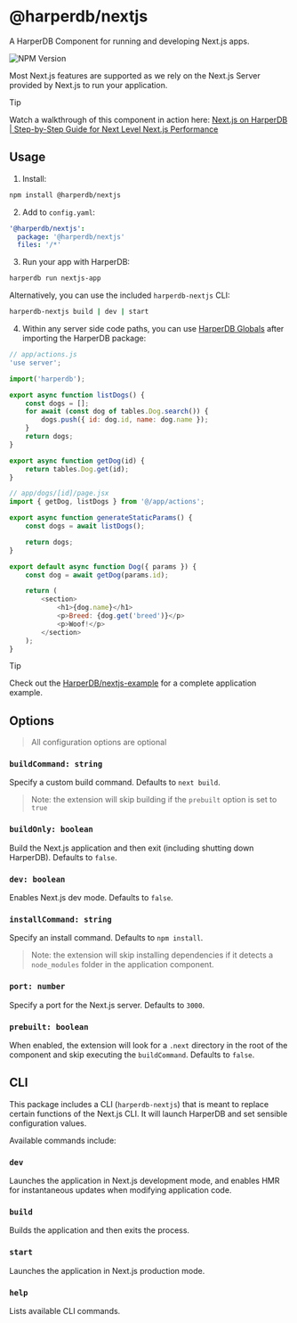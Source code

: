 # @harperdb/nextjs

A HarperDB Component for running and developing Next.js apps.

![NPM Version](https://img.shields.io/npm/v/%40harperdb%2Fnextjs)

Most Next.js features are supported as we rely on the Next.js Server provided by Next.js to run your application.

> [!TIP]
> Watch a walkthrough of this component in action here: [Next.js on HarperDB | Step-by-Step Guide for Next Level Next.js Performance](https://youtu.be/GqLEwteFJYY)

## Usage

1. Install:

```sh
npm install @harperdb/nextjs
```

2. Add to `config.yaml`:

```yaml
'@harperdb/nextjs':
  package: '@harperdb/nextjs'
  files: '/*'
```

3. Run your app with HarperDB:

```sh
harperdb run nextjs-app
```

Alternatively, you can use the included `harperdb-nextjs` CLI:

```sh
harperdb-nextjs build | dev | start
```

4. Within any server side code paths, you can use [HarperDB Globals](https://docs.harperdb.io/docs/technical-details/reference/globals) after importing the HarperDB package:

```js
// app/actions.js
'use server';

import('harperdb');

export async function listDogs() {
	const dogs = [];
	for await (const dog of tables.Dog.search()) {
		dogs.push({ id: dog.id, name: dog.name });
	}
	return dogs;
}

export async function getDog(id) {
	return tables.Dog.get(id);
}

```

```js
// app/dogs/[id]/page.jsx
import { getDog, listDogs } from '@/app/actions';

export async function generateStaticParams() {
	const dogs = await listDogs();

	return dogs;
}

export default async function Dog({ params }) {
	const dog = await getDog(params.id);

	return (
		<section>
			<h1>{dog.name}</h1>
			<p>Breed: {dog.get('breed')}</p>
			<p>Woof!</p>
		</section>
	);
}

```

> [!TIP]
> Check out the [HarperDB/nextjs-example](https://github.com/HarperDB/nextjs-example) for a complete application example.

## Options

> All configuration options are optional

### `buildCommand: string`

Specify a custom build command. Defaults to `next build`.

> Note: the extension will skip building if the `prebuilt` option is set to `true`

### `buildOnly: boolean`

Build the Next.js application and then exit (including shutting down HarperDB). Defaults to `false`.

### `dev: boolean`

Enables Next.js dev mode. Defaults to `false`.

### `installCommand: string`

Specify an install command. Defaults to `npm install`.

> Note: the extension will skip installing dependencies if it detects a `node_modules` folder in the application component.

### `port: number`

Specify a port for the Next.js server. Defaults to `3000`.

### `prebuilt: boolean`

When enabled, the extension will look for a `.next` directory in the root of the component and skip executing the `buildCommand`. Defaults to `false`.


## CLI

This package includes a CLI (`harperdb-nextjs`) that is meant to replace certain functions of the Next.js CLI. It will launch HarperDB and set sensible configuration values.

Available commands include:

### `dev`

Launches the application in Next.js development mode, and enables HMR for instantaneous updates when modifying application code.

### `build`

Builds the application and then exits the process.

### `start`

Launches the application in Next.js production mode.

### `help`

Lists available CLI commands.
